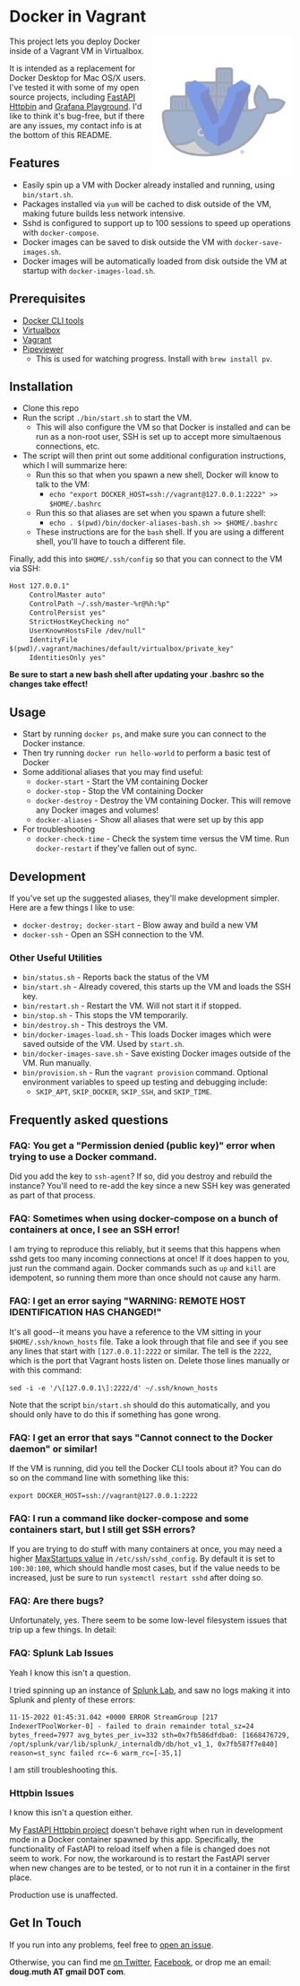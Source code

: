 
# Docker in Vagrant

<img src="./img/logo.png" align="right" width="250" />

This project lets you deploy Docker inside of a Vagrant VM in Virtualbox.

It is intended as a replacement for Docker Desktop for Mac OS/X users.  I've tested it with some of my open source projects, including [FastAPI Httpbin](https://github.com/dmuth/fastapi-httpbin) and [Grafana Playground](https://github.com/dmuth/grafana-playground).  I'd like to think it's bug-free, but if there are any issues, my contact info is at the bottom of this README.


## Features

- Easily spin up a VM with Docker already installed and running, using `bin/start.sh`.
- Packages installed via `yum` will be cached to disk outside of the VM, making future builds less network intensive.
- Sshd is configured to support up to 100 sessions to speed up operations with `docker-compose`.
- Docker images can be saved to disk outside the VM with `docker-save-images.sh`.
- Docker images will be automatically loaded from disk outside the VM at startup with `docker-images-load.sh`.


## Prerequisites

- [Docker CLI tools](https://formulae.brew.sh/formula/docker)
- [Virtualbox](https://www.virtualbox.org/)
- [Vagrant](https://www.vagrantup.com/)
- [Pipeviewer](https://catonmat.net/unix-utilities-pipe-viewer)
  - This is used for watching progress.  Install with `brew install pv`.


## Installation

- Clone this repo
- Run the script `./bin/start.sh` to start the VM.
  - This will also configure the VM so that Docker is installed and can be run as a non-root user, SSH is set up to accept more simultaenous connections, etc.
- The script will then print out some additional configuration instructions, which I will summarize here:
  - Run this so that when you spawn a new shell, Docker will know to talk to the VM:
    - `echo "export DOCKER_HOST=ssh://vagrant@127.0.0.1:2222" >> $HOME/.bashrc`
  - Run this so that aliases are set when you spawn a future shell:
    - `echo . $(pwd)/bin/docker-aliases-bash.sh >> $HOME/.bashrc`
  - These instructions are for the `bash` shell.  If you are using a different shell, you'll have to touch a different file.

Finally, add this into `$HOME/.ssh/config` so that you can connect to the VM via SSH:
```
Host 127.0.0.1"
     ControlMaster auto"
     ControlPath ~/.ssh/master-%r@%h:%p"
     ControlPersist yes"
     StrictHostKeyChecking no"
     UserKnownHostsFile /dev/null"
     IdentityFile $(pwd)/.vagrant/machines/default/virtualbox/private_key"
     IdentitiesOnly yes"
```

**Be sure to start a new bash shell after updating your .bashrc so the changes take effect!**


## Usage

- Start by running `docker ps`, and make sure you can connect to the Docker instance.
- Then try running `docker run hello-world` to perform a basic test of Docker
- Some additional aliases that you may find useful:
  - `docker-start` - Start the VM containing Docker
  - `docker-stop` - Stop the VM containing Docker
  - `docker-destroy` - Destroy the VM containing Docker.  This will remove any Docker images and volumes!
  - `docker-aliases` - Show all aliases that were set up by this app
- For troubleshooting
  - `docker-check-time` - Check the system time versus the VM time.  Run `docker-restart` if they've fallen out of sync.


## Development

If you've set up the suggested aliases, they'll make development simpler.  Here are a few things
I like to use:
- `docker-destroy; docker-start` - Blow away and build a new VM
- `docker-ssh` - Open an SSH connection to the VM.


### Other Useful Utilities

- `bin/status.sh` - Reports back the status of the VM
- `bin/start.sh` - Already covered, this starts up the VM and loads the SSH key.
- `bin/restart.sh` - Restart the VM.  Will not start it if stopped.
- `bin/stop.sh`  - This stops the VM temporarily.
- `bin/destroy.sh` - This destroys the VM.
- `bin/docker-images-load.sh` - This loads Docker images which were saved outside of the VM. Used by `start.sh`.
- `bin/docker-images-save.sh` - Save existing Docker images outside of the VM. Run manually.
- `bin/provision.sh` - Run the `vagrant provision` command.  Optional environment variables to speed up testing and debugging include:
  - `SKIP_APT`, `SKIP_DOCKER`, `SKIP_SSH`, and `SKIP_TIME`.


## Frequently asked questions

### FAQ: You get a "Permission denied (public key)" error when trying to use a Docker command.

Did you add the key to `ssh-agent`?  If so, did you destroy and rebuild the instance?  You'll need to re-add the key since a new SSH key was generated as part of that process.


### FAQ: Sometimes when using docker-compose on a bunch of containers at once, I see an SSH error!

I am trying to reproduce this reliably, but it seems that this happens when sshd gets too many incoming connections at once!  If it does happen to you, just run the command again.  Docker commands such as `up` and `kill` are idempotent, so running them more than once should not cause any harm.


### FAQ: I get an error saying "WARNING: REMOTE HOST IDENTIFICATION HAS CHANGED!"

It's all good--it means you have a reference to the VM sitting in your `$HOME/.ssh/known_hosts` file.
Take a look through that file and see if you see any lines that start with `[127.0.0.1]:2222` or similar.
The tell is the `2222`, which is the port that Vagrant hosts listen on.  Delete those lines manually 
or with this command:

`sed -i -e '/\[127.0.0.1\]:2222/d' ~/.ssh/known_hosts`

Note that the script `bin/start.sh` should do this automatically, and you should only have to
do this if something has gone wrong.


### FAQ: I get an error that says "Cannot connect to the Docker daemon" or similar!

If the VM is running, did you tell the Docker CLI tools about it?  You can do so on the command
line with something like this:

`export DOCKER_HOST=ssh://vagrant@127.0.0.1:2222`


### FAQ: I run a command like docker-compose and some containers start, but I still get SSH errors?

If you are trying to do stuff with many containers at once, you may need a higher [MaxStartups value](https://stackoverflow.com/questions/4812134/in-sshd-configuration-what-does-maxstartups-103060-mean) in `/etc/ssh/sshd_config`.  By default it is set to `100:30:100`, which should handle most cases, but if the value needs to be increased, just be sure to run `systemctl restart sshd` after doing so.


### FAQ: Are there bugs?

Unfortunately, yes.  There seem to be some low-level filesystem issues that trip up a few things.  In detail:


### FAQ: Splunk Lab Issues

Yeah I know this isn't a question.

I tried spinning up an instance of [Splunk Lab](https://github.com/dmuth/splunk-lab), and saw no logs making it into Splunk and plenty of these errors:

```
11-15-2022 01:45:31.042 +0000 ERROR StreamGroup [217 IndexerTPoolWorker-0] - failed to drain remainder total_sz=24 bytes_freed=7977 avg_bytes_per_iv=332 sth=0x7fb586dfdba0: [1668476729, /opt/splunk/var/lib/splunk/_internaldb/db/hot_v1_1, 0x7fb587f7e840] reason=st_sync failed rc=-6 warm_rc=[-35,1]
```

I am still troubleshooting this.


### Httpbin Issues

I know this isn't a question either.

My [FastAPI Httpbin project](https://github.com/dmuth/fastapi-httpbin) doesn't behave right when
run in development mode in a Docker container spawned by this app.  Specifically, the functionality
of FastAPI to reload itself when a file is changed does not seem to work.  For now, the workaround
is to restart the FastAPI server when new changes are to be tested, or to not run it in a container 
in the first place.

Production use is unaffected.


## Get In Touch

If you run into any problems, feel free to [open an issue](https://github.com/dmuth/docker-in-vagrant/issues).

Otherwise, you can find me [on Twitter](https://twitter.com/dmuth), [Facebook](https://facebook.com/dmuth), or drop me an email: **doug.muth AT gmail DOT com**.



